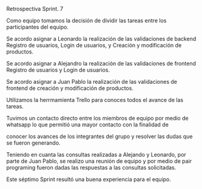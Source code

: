 ﻿Retrospectiva Sprint. 7

Como equipo  tomamos la decisión de dividir las tareas entre los participantes del equipo.

Se acordo asignar a Leonardo la realización de las validaciones de backend Registro de usuarios, Login de usuarios, y Creación y modificación de productos.

Se acordo asignar a Alejandro la realización de las validaciones de frontend Registro de usuarios y Login de usuarios.

Se acordo asignar a Juan Pablo la realización de las validaciones de frontend de creación y modificación de productos.

Utilizamos la herrmamienta Trello para conoces todos el avance de las tareas.

Tuvimos un contacto directo entre los miembros de equipo por medio de whatsapp lo que permitió una mayor contacto con la finalidad de

conocer los avances de los integrantes del grupo y resolver las dudas que se fueron generando.

Teniendo en cuanta las consultas realizadas a Alejando y Leonardo, por parte de Juan Pablo, se realizo una reunión de equipo y por medio de pair programing fueron dadas las respuestas a las consultas solicitadas.

Este séptimo Sprint resultó una buena experiencia para el equipo.
